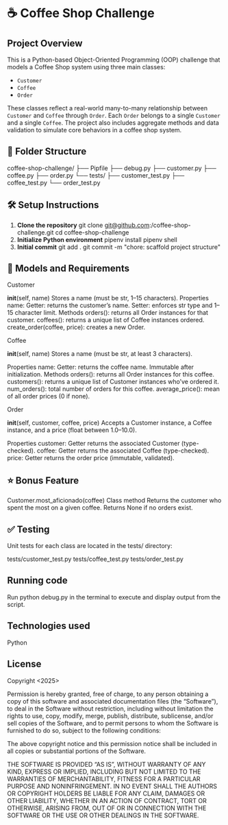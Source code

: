 # ☕ Coffee Shop Challenge

## Project Overview

This is a Python-based Object-Oriented Programming (OOP) challenge that models a Coffee Shop system using three main classes:

- `Customer`
- `Coffee`
- `Order`

These classes reflect a real-world many-to-many relationship between `Customer` and `Coffee` through `Order`. Each `Order` belongs to a single `Customer` and a single `Coffee`. The project also includes aggregate methods and data validation to simulate core behaviors in a coffee shop system.

## 📁 Folder Structure
coffee-shop-challenge/
├── Pipfile
├── debug.py
├── customer.py
├── coffee.py
├── order.py
└── tests/
├── customer_test.py
├── coffee_test.py
└── order_test.py

## 🛠 Setup Instructions

1. **Clone the repository**
   git clone git@github.com:<your-username>/coffee-shop-challenge.git
   cd coffee-shop-challenge
2. **Initialize Python environment**
pipenv install
pipenv shell
3. **Initial commit**
git add .
git commit -m "chore: scaffold project structure"

## 🧩 Models and Requirements
Customer

__init__(self, name)
Stores a name (must be str, 1–15 characters).
Properties
name:
Getter: returns the customer’s name.
Setter: enforces str type and 1–15 character limit.
Methods
orders(): returns all Order instances for that customer.
coffees(): returns a unique list of Coffee instances ordered.
create_order(coffee, price): creates a new Order.

Coffee

__init__(self, name)
Stores a name (must be str, at least 3 characters).

Properties
name:
Getter: returns the coffee name.
Immutable after initialization.
Methods
orders(): returns all Order instances for this coffee.
customers(): returns a unique list of Customer instances who’ve ordered it.
num_orders(): total number of orders for this coffee.
average_price(): mean of all order prices (0 if none).

Order

__init__(self, customer, coffee, price)
Accepts a Customer instance, a Coffee instance, and a price (float between 1.0–10.0).

Properties
customer: Getter returns the associated Customer (type-checked).
coffee: Getter returns the associated Coffee (type-checked).
price: Getter returns the order price (immutable, validated).

## ⭐ Bonus Feature
Customer.most_aficionado(coffee)
Class method
Returns the customer who spent the most on a given coffee.
Returns None if no orders exist.

## ✅ Testing
Unit tests for each class are located in the tests/ directory:

tests/customer_test.py
tests/coffee_test.py
tests/order_test.py

## Running code
Run python debug.py in the terminal to execute and display output from the script.

## Technologies used
Python

## License

Copyright <2025> <Kelly>

Permission is hereby granted, free of charge, to any person obtaining a copy of this software and associated documentation files (the “Software”), to deal in the Software without restriction, including without limitation the rights to use, copy, modify, merge, publish, distribute, sublicense, and/or sell copies of the Software, and to permit persons to whom the Software is furnished to do so, subject to the following conditions:

The above copyright notice and this permission notice shall be included in all copies or substantial portions of the Software.

THE SOFTWARE IS PROVIDED “AS IS”, WITHOUT WARRANTY OF ANY KIND, EXPRESS OR IMPLIED, INCLUDING BUT NOT LIMITED TO THE WARRANTIES OF MERCHANTABILITY, FITNESS FOR A PARTICULAR PURPOSE AND NONINFRINGEMENT. IN NO EVENT SHALL THE AUTHORS OR COPYRIGHT HOLDERS BE LIABLE FOR ANY CLAIM, DAMAGES OR OTHER LIABILITY, WHETHER IN AN ACTION OF CONTRACT, TORT OR OTHERWISE, ARISING FROM, OUT OF OR IN CONNECTION WITH THE SOFTWARE OR THE USE OR OTHER DEALINGS IN THE SOFTWARE.

